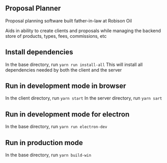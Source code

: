 ## Proposal Planner

Proposal planning software built father-in-law at Robison Oil

Aids in ability to create clients and proposals while managing the backend store of products, types, fees, commissions, etc

## Install dependencies

In the base directory, run `yarn run install-all`
This will install all dependencies needed by both the client and the server

## Run in development mode in browser

In the client directory, run `yarn start`
In the server directory, run `yarn sart`

## Run in development mode for electron

In the base directory, run `yarn run electron-dev`

## Run in production mode

In the base directory, run `yarn build-win`
